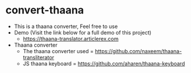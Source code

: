 # convert-thaana
* This is a thaana converter, Feel free to use
* Demo (Visit the link below for a full demo of this project)
    * https://thaana-translator.articlerex.com
* Thaana converter
    * The thaana converter used = https://github.com/naxeem/thaana-transliterator
    * JS thaana keyboard = https://github.com/aharen/thaana-keyboard
